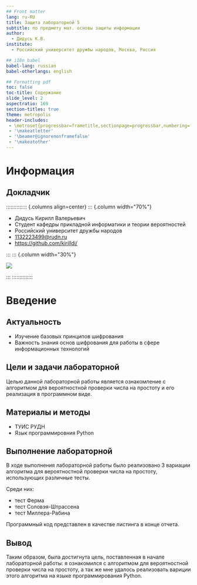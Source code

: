 ```yaml
---
## Front matter
lang: ru-RU
title: Защита лабораторной 5
subtitle: по предмету мат. основы защиты информации
author:
  - Дидусь К.В.
institute:
  - Российский университет дружбы народов, Москва, Россия

## i18n babel
babel-lang: russian
babel-otherlangs: english

## Formatting pdf
toc: false
toc-title: Содержание
slide_level: 2
aspectratio: 169
section-titles: true
theme: metropolis
header-includes:
 - \metroset{progressbar=frametitle,sectionpage=progressbar,numbering=fraction}
 - '\makeatletter'
 - '\beamer@ignorenonframefalse'
 - '\makeatother'
---
```


# Информация

## Докладчик

:::::::::::::: {.columns align=center}
::: {.column width="70%"}

  * Дидусь Кирилл Валерьевич
  * Студент кафедры прикладной информатики и теории вероятностей
  * Российский университет дружбы народов
  * [1132223499@rudn.ru](mailto:1132223499@rudn.ru)
  * <https://github.com/kirilldi/>

:::
::: {.column width="30%"}

![](./image/me.jpg)

:::
::::::::::::::
# Введение

## Актуальность

- Изучение базовых принципов шифрования
- Важность знания основ шифрования для работы в сфере информационных технологий

## Цели и задачи лабораторной

Целью данной лабораторной работы является ознакомление с алгоритмом для вероятностной проверки числа на простоту и его реализация в программном виде.

## Материалы и методы

- ТУИС РУДН
- Язык программировния Python

## Выполнение лабораторной

В ходе выполнения лабораторной работы было реализовано 3 вариации алгоритма для вероятностной проверки числа на простоту, использующих различные тесты.

Среди них:

- тест Ферма
- тест Соловэя-Штрассена
- тест Миллера-Рабина

 Программный код представлен в качестве листинга в конце отчета.

## Вывод

Таким образом, была достигнута цель, поставленная в начале лабораторной работы: я ознакомился с алгоритмом для вероятностной проверки числа на простоту, а так же мне удалось реализовать вариции этого алгоритма на языке программирования Python.
